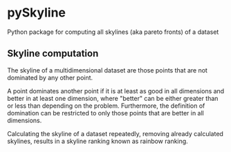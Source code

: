 # pySkyline
Python package for computing all skylines (aka pareto fronts) of a dataset

## Skyline computation
The skyline of a multidimensional dataset are those points that are not dominated by any other point.

A point dominates another point if it is at least as good in all dimensions and better in at least one dimension, 
where "better" can be either greater than or less than depending on the problem. Furthermore, the definition of
domination can be restricted to only those points that are better in all dimensions.

Calculating the skyline of a dataset repeatedly, removing already calculated skylines, results in a skyline ranking known as rainbow ranking.
